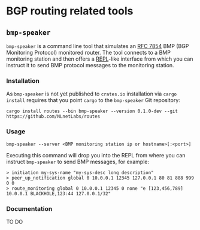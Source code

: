 # BGP routing related tools

## `bmp-speaker`

`bmp-speaker` is a command line tool that simulates an [RFC 7854](https://datatracker.ietf.org/doc/rfc7854/) BMP (BGP Monitoring Protocol) monitored router. The tool connects to a BMP monitoring station and then offers a [REPL](https://www.digitalocean.com/community/tutorials/what-is-repl)-like interface from which you can instruct it to send BMP protocol messages to the monitoring station.

### Installation

As `bmp-speaker` is not yet published to `crates.io` installation via `cargo install` requires that you point `cargo` to the `bmp-speaker` Git repository:

```
cargo install routes --bin bmp-speaker --version 0.1.0-dev --git https://github.com/NLnetLabs/routes
```

### Usage

```
bmp-speaker --server <BMP monitoring station ip or hostname>[:<port>]
```

Executing this command will drop you into the REPL from where you can instruct `bmp-speaker` to send BMP messages, for example:

```
> initiation my-sys-name "my-sys-desc long description"
> peer_up_notification global 0 10.0.0.1 12345 127.0.0.1 80 81 888 999 0 0
> route_monitoring global 0 10.0.0.1 12345 0 none "e [123,456,789] 10.0.0.1 BLACKHOLE,123:44 127.0.0.1/32"
```

### Documentation

TO DO